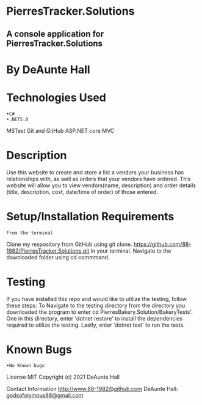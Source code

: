 # PierresTracker.Solutions

## A console application for PierresTracker.Solutions 

# By DeAunte Hall

# Technologies Used
	•C#
	•.NET5.0
  MSTest
  Git and GitHub
  ASP.NET core MVC

# Description
Use this website to create and store a list a vendors your business has relationships with, as well as orders that your vendors have ordered. This website will allow you to view vendors(name, description) and order details (title, description, cost, date/time of order) of those entered.

# Setup/Installation Requirements
	From the terminal
  Clone my respository from GitHub using git clone. https://github.com/88-1982/PierresTracker.Solutions.git in your terminal.
  Navigate to the downloaded folder using cd commmand.


# Testing
If you have installed this repo and would like to utilize the testing, follow these steps:
To Navigate to the testing directory from the directory you downloaded the program to enter cd PierresBakery.Solution/BakeryTests'. One in this directory, enter 'dotnet restore' to install the dependencies required to utilize the testing. Lastly, enter 'dotnet test' to run the tests.

# Known Bugs
	•No Known bugs

License MIT
Copyright (c) 2021 DeAunte Hall

Contact Information
http://www.88-1982@github.com
DeAunte Hall: godsofolympus88@gmail.com
